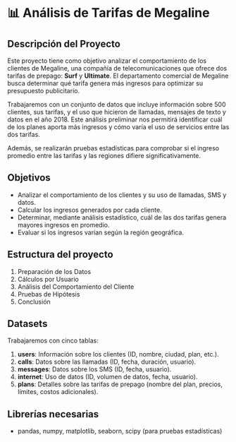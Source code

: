 # 📊 Análisis de Tarifas de Megaline

## Descripción del Proyecto

Este proyecto tiene como objetivo analizar el comportamiento de los clientes de Megaline, una compañía de telecomunicaciones que ofrece dos tarifas de prepago: **Surf** y **Ultimate**. El departamento comercial de Megaline busca determinar qué tarifa genera más ingresos para optimizar su presupuesto publicitario. 

Trabajaremos con un conjunto de datos que incluye información sobre 500 clientes, sus tarifas, y el uso que hicieron de llamadas, mensajes de texto y datos en el año 2018. Este análisis preliminar nos permitirá identificar cuál de los planes aporta más ingresos y cómo varía el uso de servicios entre las dos tarifas.

Además, se realizarán pruebas estadísticas para comprobar si el ingreso promedio entre las tarifas y las regiones difiere significativamente.

## Objetivos

- Analizar el comportamiento de los clientes y su uso de llamadas, SMS y datos.
- Calcular los ingresos generados por cada cliente.
- Determinar, mediante análisis estadístico, cuál de las dos tarifas genera mayores ingresos en promedio.
- Evaluar si los ingresos varían según la región geográfica.

## Estructura del proyecto

1. Preparación de los Datos
2. Cálculos por Usuario
3. Análisis del Comportamiento del Cliente
4. Pruebas de Hipótesis
5. Conclusión

## Datasets

Trabajaremos con cinco tablas:

1. **users**: Información sobre los clientes (ID, nombre, ciudad, plan, etc.).
2. **calls**: Datos sobre las llamadas (ID, fecha, duración, usuario).
3. **messages**: Datos sobre los SMS (ID, fecha, usuario).
4. **internet**: Uso de datos (ID, volumen de datos, fecha, usuario).
5. **plans**: Detalles sobre las tarifas de prepago (nombre del plan, precios, límites, costos adicionales).

## Librerías necesarias

- pandas, numpy, matplotlib, seaborn, scipy (para pruebas estadísticas)



